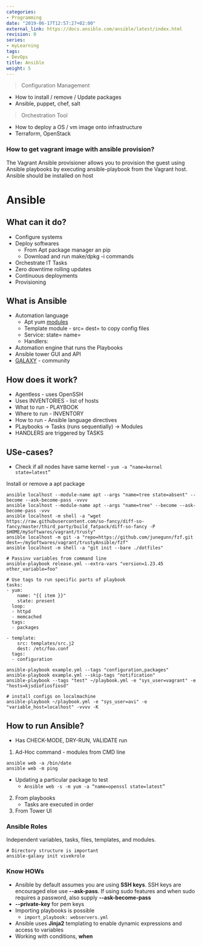 ```yaml
---
categories:
- Programming
date: "2019-06-17T12:57:27+02:00"
external_link: https://docs.ansible.com/ansible/latest/index.html
revision: 0
series:
- myLearning
tags:
- DevOps
title: Ansible
weight: 5
---
```


> Configuration Management

* How to install / remove / Update packages
* Ansible, puppet, chef, salt

> Orchestration Tool

* How to deploy a OS / vm image onto infrastructure
* Terraform, OpenStack


### How to get vagrant image with ansible provision?

The Vagrant Ansible provisioner allows you to provision the guest using Ansible playbooks by executing ansible-playbook from the Vagrant host. Ansible should be installed on host


# Ansible

## What can it do?
* Configure systems
* Deploy softwares
  * From Apt package manager an pip
  * Download and run make/dpkg -i commands 
* Orchestrate IT Tasks
* Zero downtime rolling updates
* Continuous deployments
* Provisioning

## What is Ansible
* Automation language
  * Apt yum [modules]()
  * Template module - src= dest= to copy config files
  * Service: state= name=
  * Handlers:
* Automation engine that runs the Playbooks
* Ansible tower GUI and API
* [GALAXY](https://galaxy.ansible.com/) - community

## How does it work?
* Agentless - uses OpenSSH
* Uses INVENTORIES - list of hosts
* What to run - PLAYBOOK
* Where to run - INVENTORY
* How to run - Ansible language directives
* PLaybooks -> Tasks (runs sequentially) -> Modules
* HANDLERS are triggered by TASKS  

## USe-cases?
* Check if all nodes have same kernel - `yum -a “name=kernel state=latest”`

Install or remove a apt package
```
ansible localhost --module-name apt --args "name=tree state=absent" --become --ask-become-pass -vvvv
ansible localhost --module-name apt --args "name=tree" --become --ask-become-pass -vvv
ansible localhost -m shell -a "wget https://raw.githubusercontent.com/so-fancy/diff-so-fancy/master/third_party/build_fatpack/diff-so-fancy -P $HOME/mySoftwares/vagrant/trusty"
ansible localhost -m git -a "repo=https://github.com/junegunn/fzf.git dest=~/mySoftwares/vagrant/trustyAnsible/fzf"
ansible localhost -m shell -a "git init --bare ./dotfiles" 

# Passinv variables from command line
ansible-playbook release.yml --extra-vars "version=1.23.45 other_variable=foo"

# Use tags to run specific parts of playbook
tasks:
- yum:
    name: "{{ item }}"
    state: present
  loop:
  - httpd
  - memcached
  tags:
  - packages

- template:
    src: templates/src.j2
    dest: /etc/foo.conf
  tags:
  - configuration
  
ansible-playbook example.yml --tags "configuration,packages"
ansible-playbook example.yml --skip-tags "notification"
ansible-playbook --tags "test" ~/playbook.yml -e "sys_user=vagrant" -e "hosts=kjsdiofiosfiosd"

# install configs on localmachine
ansible-playbook ~/playbook.yml -e "sys_user=avi" -e "variable_host=localhost" -vvvv -K
```

## How to run Ansible?
* Has CHECK-MODE, DRY-RUN, VALIDATE run
1. Ad-Hoc command - modules from CMD line
  ```
  ansible web -a /bin/date
  ansible web -m ping
  ```
   * Updating a particular package to test
     * `Ansible web -s -m yum -a “name=openssl state=latest”`
2. From playbooks
   * Tasks are executed in order
3. From Tower UI

### Ansible Roles

Independent variables, tasks, files, templates, and modules.

```
# Directory structure is important
ansible-galaxy init vivekrole 

```

### Know HOWs
* Ansible by default assumes you are using **SSH keys**. SSH keys are encouraged else use **--ask-pass**. If using sudo features and when sudo requires a password, also supply **--ask-become-pass**
* **--private-key** for pem keys
* Importing playbooks is possible
  - `import_playbook: webservers.yml`
* Ansible uses **Jinja2** templating to enable dynamic expressions and access to variables
* Working with conditions, **when**
